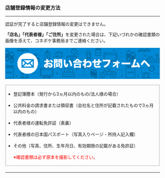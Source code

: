 <h3>店舗登録情報の変更方法</h3>
<hr>

認証が完了すると店舗登録情報の変更はできません。

<strong>「店名」「代表者様」「ご住所」</strong>を変更された場合は、下記いづれかの確認書類の画像を添えて、コネポケ事務局までご連絡ください。

[![mail](https://raw.githubusercontent.com/sendroidsFamily/useGuides/master/1.%E3%82%B3%E3%83%8D%E3%83%9D%E3%82%B1%E5%85%AC%E5%BC%8F%E3%82%AC%E3%82%A4%E3%83%89/%E5%88%9D%E3%82%81%E3%81%A6%E3%81%AE%E6%96%B9%E3%81%B8/images/mail1.jpg)](mailto:support@conepoke.com)

<div style="padding: 3px 15px 3px 0px; margin-top: 15px; margin-bottom: 20px; border: 3px solid #dcdcdc;">
<ul>
<li>登記簿謄本（発行から3ヵ月以内のもの/法人様の場合）</li>
<br>
<li>公共料金の請求書または領収書（会社名と住所が記載されたもので3ヵ月以内のもの）</li>
<br>
<li>代表者様の運転免許証（表裏）</li>
<br>
<li>代表者様の日本国パスポート（写真入りページ・所持人記入欄）</li>
<br>
<li>その他（写真、住所、生年月日、有効期限の記載がある免許証）<br>
<br>
<font color="ff0000">※確認書類は必ず原本を撮影してください。</font></li>
</ul>
</div>

<hr>